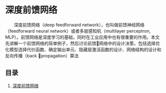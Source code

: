 # 深度前馈网络

&emsp;&emsp;深度前馈网络（deep feedforward network），也叫做前馈神经网络（feedforward neural network）或者多层感知机（multilayer perceptron, MLP）。前馈网络是深度学习的基础，同时在工业应用中也有很重要的作用。本文先讲解一个前馈网络的简单例子，然后讨论前馈网络中的设计决策，包括选择优化模型选择代价函数、确定输出单元、隐藏层激活函数的设计、网络结构的设计和反向传播（back propagation）算法

## 目录

1. [深度前馈网络](深度前馈网络.md)